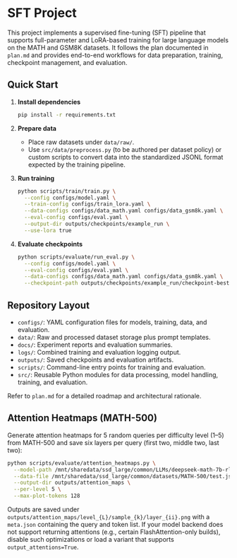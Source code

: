 # SFT Project

This project implements a supervised fine-tuning (SFT) pipeline that supports full-parameter and LoRA-based training for large language models on the MATH and GSM8K datasets. It follows the plan documented in `plan.md` and provides end-to-end workflows for data preparation, training, checkpoint management, and evaluation.

## Quick Start

1. **Install dependencies**
   ```bash
   pip install -r requirements.txt
   ```

2. **Prepare data**
   - Place raw datasets under `data/raw/`.
   - Use `src/data/preprocess.py` (to be authored per dataset policy) or custom scripts to convert data into the standardized JSONL format expected by the training pipeline.

3. **Run training**
   ```bash
   python scripts/train/train.py \
     --config configs/model.yaml \
     --train-config configs/train_lora.yaml \
     --data-configs configs/data_math.yaml configs/data_gsm8k.yaml \
     --eval-config configs/eval.yaml \
     --output-dir outputs/checkpoints/example_run \
     --use-lora true
   ```

4. **Evaluate checkpoints**
   ```bash
   python scripts/evaluate/run_eval.py \
     --config configs/model.yaml \
     --eval-config configs/eval.yaml \
     --data-configs configs/data_math.yaml configs/data_gsm8k.yaml \
     --checkpoint-path outputs/checkpoints/example_run/checkpoint-best
   ```

## Repository Layout

- `configs/`: YAML configuration files for models, training, data, and evaluation.
- `data/`: Raw and processed dataset storage plus prompt templates.
- `docs/`: Experiment reports and evaluation summaries.
- `logs/`: Combined training and evaluation logging output.
- `outputs/`: Saved checkpoints and evaluation artifacts.
- `scripts/`: Command-line entry points for training and evaluation.
- `src/`: Reusable Python modules for data processing, model handling, training, and evaluation.

Refer to `plan.md` for a detailed roadmap and architectural rationale.

## Attention Heatmaps (MATH-500)

Generate attention heatmaps for 5 random queries per difficulty level (1–5) from MATH-500 and save six layers per query (first two, middle two, last two):

```bash
python scripts/evaluate/attention_heatmaps.py \
  --model-path /mnt/sharedata/ssd_large/common/LLMs/deepseek-math-7b-rl \
  --data-file /mnt/sharedata/ssd_large/common/datasets/MATH-500/test.jsonl \
  --output-dir outputs/attention_maps \
  --per-level 5 \
  --max-plot-tokens 128
```

Outputs are saved under `outputs/attention_maps/level_{L}/sample_{k}/layer_{ii}.png` with a `meta.json` containing the query and token list. If your model backend does not support returning attentions (e.g., certain FlashAttention-only builds), disable such optimizations or load a variant that supports `output_attentions=True`.
